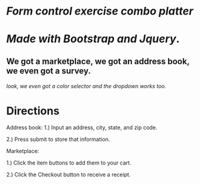 # _Form control exercise combo platter_
# _Made with Bootstrap and Jquery_.

## We got a marketplace, we got an address book, we even got a survey.

###### _look, we even got a color selector and the dropdown works too_.

# Directions

Address book:
1.) Input an address, city, state, and zip code.

2.) Press submit to store that information.

Marketplace:

1.) Click the item buttons to add them to your cart.

2.) Click the Checkout button to receive a receipt.
